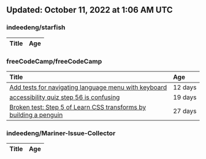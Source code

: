 ## Updated: October 11, 2022 at 1:06 AM UTC


### indeedeng/starfish
|**Title**|**Age**|
|:----|:----|


### freeCodeCamp/freeCodeCamp
|**Title**|**Age**|
|:----|:----|
|[Add tests for navigating language menu with keyboard](https://github.com/freeCodeCamp/freeCodeCamp/issues/47649)|12&nbsp;days|
|[accessibility quiz step 56 is confusing](https://github.com/freeCodeCamp/freeCodeCamp/issues/47588)|19&nbsp;days|
|[Broken test: Step 5 of Learn CSS transforms by building a penguin](https://github.com/freeCodeCamp/freeCodeCamp/issues/47513)|27&nbsp;days|


### indeedeng/Mariner-Issue-Collector
|**Title**|**Age**|
|:----|:----|